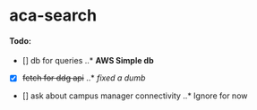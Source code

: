 # aca-search
#### Todo:
- [] db for queries
..* **AWS Simple db**
- [x] ~~fetch for ddg api~~
..* *fixed a dumb* 
- [] ask about campus manager connectivity
..* Ignore for now